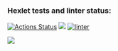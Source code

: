 ### Hexlet tests and linter status:
[![Actions Status](https://github.com/glinyany/frontend-project-lvl2/workflows/hexlet-check/badge.svg)](https://github.com/glinyany/frontend-project-lvl2/actions)
<a href="https://codeclimate.com/github/glinyany/frontend-project-lvl2/maintainability"><img src="https://api.codeclimate.com/v1/badges/f4dbf79c0df4cb7f8cd7/maintainability" /></a>
[![linter](https://github.com/glinyany/frontend-project-lvl2/actions/workflows/linter-check.yml/badge.svg)](https://github.com/glinyany/frontend-project-lvl2/actions/workflows/linter-check.yml)

<a href="https://codeclimate.com/github/glinyany/frontend-project-lvl2/test_coverage"><img src="https://api.codeclimate.com/v1/badges/f4dbf79c0df4cb7f8cd7/test_coverage" /></a>
